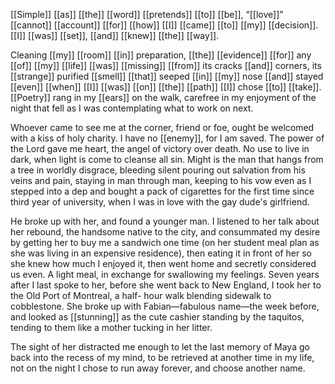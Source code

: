 [[Simple]] [[as]] [[the]] [[word]] [[pretends]] [[to]] [[be]], “[[love]]” [[cannot]] [[account]]
[[for]] [[how]] [[I]] [[came]] [[to]] [[my]] [[decision]]. [[I]] [[was]] [[set]], [[and]] [[knew]] [[the]] [[way]].

Cleaning [[my]] [[room]] [[in]] preparation, [[the]] [[evidence]] [[for]] any
[[of]] [[my]] [[life]] [[was]] [[missing]] [[from]] its cracks [[and]] corners, its
[[strange]] purified [[smell]] [[that]] seeped [[in]] [[my]] nose [[and]] stayed
[[even]] [[when]] [[I]] [[was]] [[on]] [[the]] [[path]] [[I]] chose [[to]] [[take]]. [[Poetry]]
rang in my [[ears]] on the walk, carefree in my enjoyment of
the night that fell as I was contemplating what to work on next.

Whoever came to see me at the corner, friend or foe, ought 
be welcomed with a kiss of holy charity. I have no
[[enemy]], for I am saved. The power of the Lord gave me
heart, the angel of victory over death. No use to live in dark,
when light is come to cleanse all sin. Might is the man
that hangs from a tree in worldly disgrace, bleeding silent
pouring out salvation from his veins and pain, staying in man
through man, keeping to his vow even as I stepped into a dep
and bought a pack of cigarettes for the first time since
third year of university, when I was in love with the gay dude's girlfriend.

He broke up with her, and found a younger man. I
listened to her talk about her rebound, the handsome
native to the city, and consummated my desire by getting
her to buy me a sandwich one time (on her student meal plan
as she was living in an expensive residence), then eating it in
front of her so she knew how much I enjoyed it, then
went home and secretly considered us even. A light
meal, in exchange for swallowing my feelings. Seven years
after I last spoke to her, before she went back to New
England, I took her to the Old Port of Montreal, a half-
hour walk blending sidewalk to cobblestone. She broke up
with Fabian—fabulous name—the week before, and looked
as [[stunning]] as the cute cashier standing by the taquitos,
tending to them like a mother tucking in her litter.

The sight of her distracted me enough to let the last
memory of Maya go back into the recess of my mind,
to be retrieved at another time in my life, not on the
night I chose to run away forever, and choose another name.

